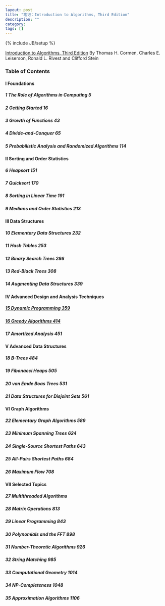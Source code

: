 ```yaml
---
layout: post
title: "笔记：Introduction to Algorithms, Third Edition"
description: ""
category: 
tags: []
---
```

{% include JB/setup %}

[Introduction to Algorithms, Third Edition](https://mitpress.mit.edu/books/introduction-algorithms)
By Thomas H. Cormen, Charles E. Leiserson, Ronald L. Rivest and Clifford Stein

### Table of Contents

#### I Foundations 
##### 1 The Role of Algorithms in Computing 5
##### 2 Getting Started 16
##### 3 Growth of Functions 43
##### 4 Divide-and-Conquer 65
##### 5 Probabilistic Analysis and Randomized Algorithms 114

#### II Sorting and Order Statistics 
##### 6 Heapsort 151
##### 7 Quicksort 170
##### 8 Sorting in Linear Time 191
##### 9 Medians and Order Statistics 213

#### III Data Structures 
##### 10 Elementary Data Structures 232
##### 11 Hash Tables 253
##### 12 Binary Search Trees 286
##### 13 Red-Black Trees 308
##### 14 Augmenting Data Structures 339

#### IV Advanced Design and Analysis Techniques 
##### [15 Dynamic Programming 359](http://nbviewer.ipython.org/github/ningchi/book_notes/blob/master/Introduction_to_Algorithms/15_Dynamic_Programming/note.ipynb)
##### [16 Greedy Algorithms 414](http://nbviewer.ipython.org/github/ningchi/book_notes/blob/master/Introduction_to_Algorithms/16_Greedy_Algorithms/note.ipynb)
##### 17 Amortized Analysis 451

#### V Advanced Data Structures 
##### 18 B-Trees 484
##### 19 Fibonacci Heaps 505
##### 20 van Emde Boas Trees 531
##### 21 Data Structures for Disjoint Sets 561

#### VI Graph Algorithms 
##### 22 Elementary Graph Algorithms 589
##### 23 Minimum Spanning Trees 624
##### 24 Single-Source Shortest Paths 643
##### 25 All-Pairs Shortest Paths 684
##### 26 Maximum Flow 708

#### VII Selected Topics 
##### 27 Multithreaded Algorithms
##### 28 Matrix Operations 813
##### 29 Linear Programming 843
##### 30 Polynomials and the FFT 898
##### 31 Number-Theoretic Algorithms 926
##### 32 String Matching 985
##### 33 Computational Geometry 1014
##### 34 NP-Completeness 1048
##### 35 Approximation Algorithms 1106
